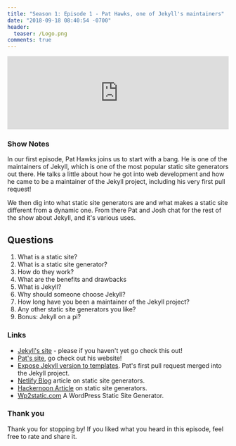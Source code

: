 ```yaml
---
title: "Season 1: Episode 1 - Pat Hawks, one of Jekyll's maintainers"
date: "2018-09-18 08:40:54 -0700"
header:
  teaser: /Logo.png
comments: true
---
```


<iframe width="100%" height="166" scrolling="no" frameborder="no" allow="autoplay" src="https://w.soundcloud.com/player/?url=https%3A//api.soundcloud.com/tracks/502632357&color=%23000000&auto_play=false&hide_related=false&show_comments=true&show_user=true&show_reposts=false&show_teaser=true"></iframe>

### Show Notes

In our first episode, Pat Hawks joins us to start with a bang. He is one of the maintainers of Jekyll, which is one of the most popular static site generators out there. He talks a little about how he got into web development and how he came to be a maintainer of the Jekyll project, including his very first pull request!

We then dig into what static site generators are and what makes a static site different from a dynamic one. From there Pat and Josh chat for the rest of the show about Jekyll, and it's various uses.

## Questions

1. What is a static site?
2. What is a static site generator?
3. How do they work?
4. What are the benefits and drawbacks
5. What is Jekyll?
6. Why should someone choose Jekyll?
7. How long have you been a maintainer of the Jekyll project?
8. Any other static site generators you like?
9. Bonus: Jekyll on a pi?


### Links

* [Jekyll's site](https://jekyllrb.com/) - please if you haven't yet go check this out!
* [Pat's site](https://pathawks.com/), go check out his website!
* [Expose Jekyll version to templates](https://github.com/jekyll/jekyll/pull/1481). Pat's first pull request merged into the Jekyll project.
* [Netlify Blog](https://www.netlify.com/blog/2017/05/25/top-ten-static-site-generators-of-2017/) article on static site generators.
* [Hackernoon Article](https://hackernoon.com/guide-into-static-site-generators-120514a22e25) on static site generators.
* [Wp2static.com](https://wp2static.com/) A WordPress Static Site Generator.

### Thank you

Thank you for stopping by! If you liked what you heard in this episode, feel free to rate and share it.

<a href="https://itunes.apple.com/us/podcast/season-1-episode-1-pat-hawks-one-of-jekylls-maintainers/id1436888604?i=1000420140549&mt=2&app=podcast" style="display:inline-block;overflow:hidden;background:url(https://staticbits.xyz/assets/images/ApplePodcasts.svg)no-repeat;width:140px;height:34px;background-size:cover;"></a>
